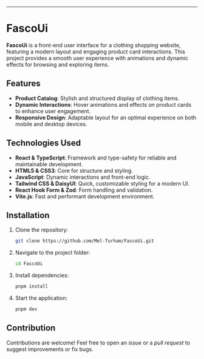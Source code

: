 ---

# FascoUi

**FascoUi** is a front-end user interface for a clothing shopping website, featuring a modern layout and engaging product card interactions. This project provides a smooth user experience with animations and dynamic effects for browsing and exploring items.

## Features

- **Product Catalog**: Stylish and structured display of clothing items.
- **Dynamic Interactions**: Hover animations and effects on product cards to enhance user engagement.
- **Responsive Design**: Adaptable layout for an optimal experience on both mobile and desktop devices.

## Technologies Used

- **React & TypeScript**: Framework and type-safety for reliable and maintainable development.
- **HTML5 & CSS3**: Core for structure and styling.
- **JavaScript**: Dynamic interactions and front-end logic.
- **Tailwind CSS & DaisyUI**: Quick, customizable styling for a modern UI.
- **React Hook Form & Zod**: Form handling and validation.
- **Vite.js**: Fast and performant development environment.

## Installation

1. Clone the repository:
   ```bash
   git clone https://github.com/Mel-Turham/FascoUi.git
   ```
2. Navigate to the project folder:
   ```bash
   cd FascoUi
   ```
3. Install dependencies:
   ```bash
   pnpm install
   ```
4. Start the application:
   ```bash
   pnpm dev
   ```

## Contribution

Contributions are welcome! Feel free to open an *issue* or a *pull request* to suggest improvements or fix bugs.
